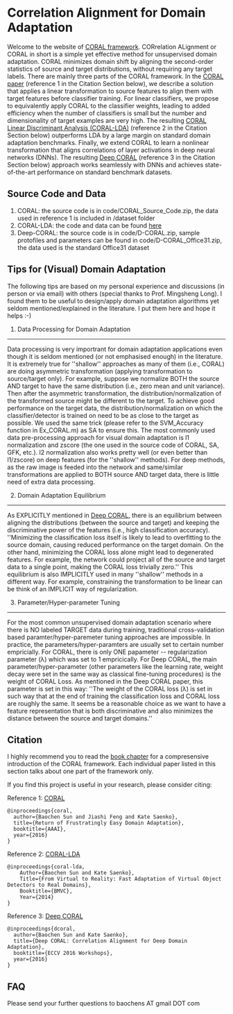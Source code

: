 Correlation Alignment for Domain Adaptation
========

Welcome to the website of [CORAL framework](https://arxiv.org/abs/1612.01939). CORrelation ALignment or CORAL in short is a simple yet effective method for unsupervised domain adaptation. CORAL minimizes domain shift by aligning the second-order statistics of source and target distributions, without requiring any target labels. There are mainly three parts of the CORAL framework. In the [CORAL paper](http://www.aaai.org/ocs/index.php/AAAI/AAAI16/paper/download/12443/11842) (reference 1 in the Citation Section below), we describe a solution that applies a linear transformation to source features to align them with target features before classifier training. For linear classifiers, we propose to equivalently apply CORAL to the classifier weights, leading to added efficiency when the number of classifiers is small but the number and dimensionality of target examples are very high. The resulting [CORAL Linear Discriminant Analysis (CORAL-LDA)](https://github.com/UMassLowell-Vision-Group/bmvc2014/raw/master/bmvc14_paper.pdf) (reference 2 in the Citation Section below) outperforms LDA by a large margin on standard domain adaptation benchmarks. Finally, we extend CORAL to learn a nonlinear transformation that aligns correlations of layer activations in deep neural networks (DNNs). The resulting [Deep CORAL](https://arxiv.org/abs/1607.01719) (reference 3 in the Citation Section below) approach works seamlessly with DNNs and achieves state-of-the-art performance on standard benchmark datasets.

Source Code and Data
--------------
1. CORAL: the source code is in code/CORAL_Source_Code.zip, the data used in reference 1 is included in /dataset folder
2. CORAL-LDA: the code and data can be found [here](https://github.com/UMassLowell-Vision-Group/From-Virtual-to-Reality)
3. Deep-CORAL: the source code is in code/D-CORAL.zip, sample protofiles and parameters can be found in code/D-CORAL_Office31.zip, the data used is the standard Office31 dataset

Tips for (Visual) Domain Adaptation
--------------
The following tips are based on my personal experience and discussions (in person or via email) with others (special thanks to Prof. Mingsheng Long). I found them to be useful to design/apply domain adaptation algorithms yet seldom mentioned/explained in the literature. I put them here and hope it helps :-)

1. Data Processing for Domain Adaptation
---------
Data processing is very importrant for domain adaptation applications even though it is seldom mentioned (or not emphasised enough) in the literature. It is extremely true for ''shallow'' approaches as many of them (i.e., CORAL) are doing asymmetric transformation (applying transformation to source/target only). For example, suppose we normalize BOTH the source AND target to have the same distribution (i.e., zero mean and unit variance). Then after the asymmetric transformation, the distribution/normalization of the transformed source might be different to the target. To achieve good performance on the target data, the distribution/normalization on which the classifier/detector is trained on need to be as close to the target as possible. We used the same trick (please refer to the SVM_Accuracy function in Ex_CORAL.m) as SA to ensure this. The most commonly used data pre-processing approach for visual domain adaptation is l1 normalization and zscore (the one used in the source code of CORAL, SA, GFK, etc.). l2 normalization also works pretty well (or even better than l1/zscore) on deep features (for the ''shallow'' methods). For deep methods, as the raw image is feeded into the network and same/similar transformations are applied to BOTH source AND target data, there is little need of extra data processing. 

2. Domain Adaptation Equilibrium
---------
As EXPLICITLY mentioned in [Deep CORAL](https://arxiv.org/abs/1607.01719), there is an equilibrium between aligning the distributions (between the source and target) and keeping the discriminative power of the features (i.e., high classification accuracy). ''Minimizing the classification loss itself is likely to lead to overfitting to the source domain, causing reduced performance on the target domain. On the other hand, minimizing the CORAL loss alone might lead to degenerated features. For example, the network could project all of the source and target data to a single point, making the CORAL loss trivially zero.'' This equilibrium is also IMPLICITLY used in many ''shallow'' methods in a different way. For example, constraining the transformation to be linear can be think of an IMPLICIT way of regularization. 

3. Parameter/Hyper-parameter Tuning
---------
For the most common unsupervised domain adaptation scenario where there is NO labeled TARGET data during training, traditional cross-validation based paramter/hyper-paremeter tuning approaches are impossible. In practice, the parameters/hyper-paramters are usually set to certain number empricially. For CORAL, there is only ONE papameter -- regularization parameter (λ) which was set to 1 empricically. For Deep CORAL, the main parameter/hyper-parameter (other parameters like the learning rate, weight decay were set in the same way as classical fine-tuning procedures) is the weight of CORAL Loss. As mentioned in the Deep CORAL paper, this parameter is set in this way: ''The weight of the CORAL loss (λ) is set in such way that at the end of training the classification loss and CORAL loss are roughly the same. It seems be a reasonable choice as we want to have a feature representation that is both discriminative and also minimizes the distance between the source and target domains.''

Citation
--------------
I highly recommend you to read the [book chapter](https://arxiv.org/abs/1612.01939) for a compresensive introduction of the CORAL framework. Each individual paper listed in this section talks about one part of the framework only.

If you find this project is useful in your research, please consider citing:

Reference 1: [CORAL](http://www.aaai.org/ocs/index.php/AAAI/AAAI16/paper/download/12443/11842)
```
@inproceedings{coral,
  author={Baochen Sun and Jiashi Feng and Kate Saenko},
  title={Return of Frustratingly Easy Domain Adaptation},
  booktitle={AAAI},
  year={2016}
}
```

Reference 2: [CORAL-LDA](https://github.com/UMassLowell-Vision-Group/bmvc2014/raw/master/bmvc14_paper.pdf)
```
@inproceedings{coral-lda,
    Author={Baochen Sun and Kate Saenko},
    Title={From Virtual to Reality: Fast Adaptation of Virtual Object Detectors to Real Domains},
    Booktitle={BMVC},
    Year={2014}
}
```

Reference 3: [Deep CORAL](https://arxiv.org/abs/1607.01719)
```
@inproceedings{dcoral,
  author={Baochen Sun and Kate Saenko},
  title={Deep CORAL: Correlation Alignment for Deep Domain Adaptation},
  booktitle={ECCV 2016 Workshops},
  year={2016}
}
```

FAQ
--------------
Please send your further questions to baochens AT gmail DOT com 

